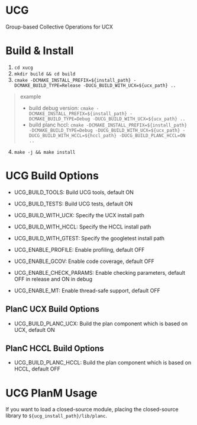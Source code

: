# UCG
Group-based Collective Operations for UCX

# Build & Install
1. `cd xucg`
2. `mkdir build && cd build`
3. `cmake -DCMAKE_INSTALL_PREFIX=${install_path} -DCMAKE_BUILD_TYPE=Release -DUCG_BUILD_WITH_UCX=${ucx_path} ..`
> example
> - build debug version: `cmake -DCMAKE_INSTALL_PREFIX=${install_path} -DCMAKE_BUILD_TYPE=Debug -DUCG_BUILD_WITH_UCX=${ucx_path} ..`
> - build planc hccl: `cmake -DCMAKE_INSTALL_PREFIX=${install_path} -DCMAKE_BUILD_TYPE=Debug -DUCG_BUILD_WITH_UCX=${ucx_path} -DUCG_BUILD_WITH_HCCL=${hccl_path} -DUCG_BUILD_PLANC_HCCL=ON ..`
4. `make -j && make install`

# UCG Build Options
- UCG_BUILD_TOOLS: Build UCG tools, default ON
- UCG_BUILD_TESTS: Build UCG tests, default ON
- UCG_BUILD_WITH_UCX: Specify the UCX install path
- UCG_BUILD_WITH_HCCL: Specify the HCCL install path
- UCG_BUILD_WITH_GTEST: Specify the googletest install path

- UCG_ENABLE_PROFILE: Enable profiling, default OFF
- UCG_ENABLE_GCOV: Enable code coverage, default OFF
- UCG_ENABLE_CHECK_PARAMS: Enable checking parameters, default OFF in release and ON in debug
- UCG_ENABLE_MT: Enable thread-safe support, default OFF

## PlanC UCX Build Options
- UCG_BUILD_PLANC_UCX: Build the plan component which is based on UCX, default ON

## PlanC HCCL Build Options
- UCG_BUILD_PLANC_HCCL: Build the plan component which is based on HCCL, default OFF

# UCG PlanM Usage
If you want to load a closed-source module, placing the closed-source library to `${ucg_install_path}/lib/planc`.